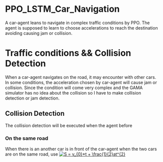# PPO_LSTM_Car_Navigation
A car-agent leans to navigate in complex traffic conditions by PPO.
The agent is supposed to learn to choose accelerations to reach the destination avoiding causing jam or collision.
# Traffic conditions && Collision Detection
When a car-agent navigates on the road, it may encounter with other cars.
In some conditions, the acceleration chosen by car-agent will cause jam or collision.
Since the condition will come very complex and the GAMA simulator has no idea about the collision so I have to make collision detection or jam detection.
## Collision Detection
The collision detection will be executed when the agent before
### On the same road
When there is an another car is in front of the car-agent when the two cars are on the same road, use <a href="https://www.codecogs.com/eqnedit.php?latex=S&space;=&space;v_{0}*t&space;&plus;&space;\frac{1}{2}at^{2}" target="_blank"><img src="https://latex.codecogs.com/gif.latex?S&space;=&space;v_{0}*t&space;&plus;&space;\frac{1}{2}at^{2}" title="S = v_{0}*t + \frac{1}{2}at^{2}" /></a>
